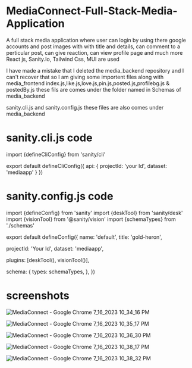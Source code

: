 # MediaConnect-Full-Stack-Media-Application
A full stack media application where user can login by using there google accounts and post images with with title and details, can comment to a perticular post, can give reaction, can view profile page and much more
React js, Sanity.Io, Tailwind Css, MUI are used

I have made a mistake that I deleted the media_backend repository and I can't recover that so I am giving some importent files along with media_frontend
index.js,like.js,love.js,pin.js,posted.js,profilebg.js & postedBy.js these fils are comes under the folder named in Schemas of media_backend

sanity.cli.js and sanity.config.js these files are also comes under  media_backend

# sanity.cli.js code
import {defineCliConfig} from 'sanity/cli'

export default defineCliConfig({
  api: {
    projectId: 'your Id',
    dataset: 'mediaapp'
  }
})

# sanity.config.js code 
import {defineConfig} from 'sanity'
import {deskTool} from 'sanity/desk'
import {visionTool} from '@sanity/vision'
import {schemaTypes} from './schemas'

export default defineConfig({
  name: 'default',
  title: 'gold-heron',

  projectId: 'Your Id',
  dataset: 'mediaapp',

  plugins: [deskTool(), visionTool()],

  schema: {
    types: schemaTypes,
  },
})

  # screenshots
![MediaConnect - Google Chrome 7_16_2023 10_34_16 PM](https://github.com/Mayukhy/MediaConnect-Full-Stack-Media-Application/assets/107027766/2b5e6d7a-39f4-48ab-8351-4b59940aec4c)

![MediaConnect - Google Chrome 7_16_2023 10_35_17 PM](https://github.com/Mayukhy/MediaConnect-Full-Stack-Media-Application/assets/107027766/3af14dc9-65f5-4c94-8ee2-e1157361412d)


![MediaConnect - Google Chrome 7_16_2023 10_36_30 PM](https://github.com/Mayukhy/MediaConnect-Full-Stack-Media-Application/assets/107027766/afcadd7d-e486-4e38-a595-39bb8a678a7b)


![MediaConnect - Google Chrome 7_16_2023 10_38_17 PM](https://github.com/Mayukhy/MediaConnect-Full-Stack-Media-Application/assets/107027766/db0b9422-1cc1-48b7-802d-63fee0f6a69c)


![MediaConnect - Google Chrome 7_16_2023 10_38_32 PM](https://github.com/Mayukhy/MediaConnect-Full-Stack-Media-Application/assets/107027766/6a9ddbd9-e47d-4e23-ab29-07d40b07d53d)





